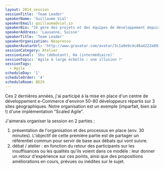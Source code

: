 ```yaml
---
layout: 2014_session
sessionTitle: 'Team Leader'
speakerName: 'Guillaume Vial'
speakerEmail: guillaume@vial.io
speakerBio: "Je gère des projets et des équipes de développement depuis maintenant une dizaine d'année. Ayant évolué dans le secteur financier et plus récemment dans l'industrie et le luxe, j'ai travaillé sur différents projets impliquant des gros systèmes backoffice et frontaux.\nDurant ces années, j'ai pu expérimenter diverses approches de management de projets. A chaque fois, j'ai constaté que le développement logiciel revêt une grande part d'imprédictibilité. Plutôt que de nier, minimiser ou lutter contre cet état de fait, je pense que le bon choix pour une organisation est aujourd'hui d'augmenter sa capacité à gérer l'impondérable."
speakerAddress: 'Lausanne, Suisse'
speakerTitle: 'Team Leader'
speakerOrganization: Nespresso
speakerAvatarUrl: 'http://www.gravatar.com/avatar/3c1a9e9c4c48a4222e893958d1b979f4?size=200&default=mm'
sessionCategory: Atelier
sessionLevel: 'Shu (débutant), Ha (intermédiaire)'
sessionTopic: 'Agile à large échelle : une illusion ?'
sessionTags:
  - Agile
scheduleDay: '1'
scheduleOrder: '4'
scheduleRoom: BE29
---
```


Ces 2 dernières années, j'ai participé à la mise en place d'un centre de développement e-Commerce d'environ 50-80 développeurs répartis sur 3 sites géographiques. Notre organisation est un exemple (imparfait, bien sûr !) d'une implémentation "Scaled Agile". 

J'aimerais organiser la session en 2 parties :
1) présentation de l'organisation et des processus en place (env. 30 minutes). L'objectif de cette première partie est de partager un référentiel commun pour servir de base aux débats qui vont suivre.
2) débat / atelier : en fonction du retour des participants sur les insuffisances ou les qualités qu'ils voient dans ce modèle : leur donner un retour d'expérience sur ces points, ainsi que des propositions améliorations en cours, prévues ou inédites sur le sujet.



